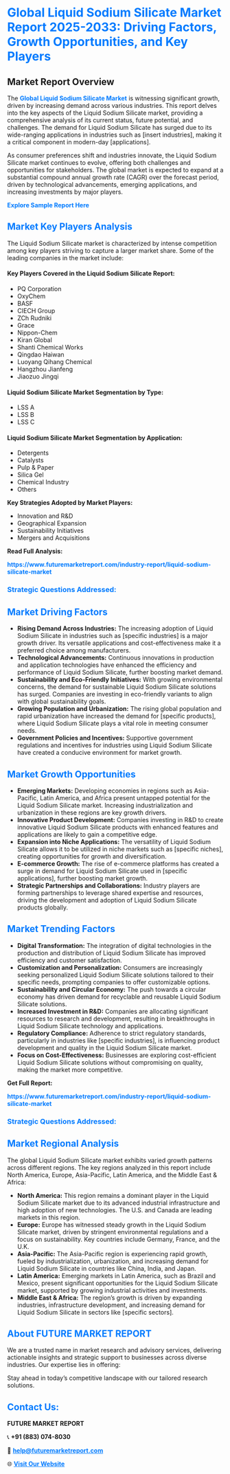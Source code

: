 <h1 style="color: #007BFF;">Global Liquid Sodium Silicate Market Report 2025-2033: Driving Factors, Growth Opportunities, and Key Players</h1>

<section id="overview">
<h2>Market Report Overview</h2>
<p>The <a href="https://www.futuremarketreport.com/industry-report/liquid-sodium-silicate-market" style="color: #007BFF; text-decoration: none;"><strong>Global Liquid Sodium Silicate Market</strong></a> is witnessing significant growth, driven by increasing demand across various industries. This report delves into the key aspects of the Liquid Sodium Silicate market, providing a comprehensive analysis of its current status, future potential, and challenges. The demand for Liquid Sodium Silicate has surged due to its wide-ranging applications in industries such as [insert industries], making it a critical component in modern-day [applications].</p>
<p>As consumer preferences shift and industries innovate, the Liquid Sodium Silicate market continues to evolve, offering both challenges and opportunities for stakeholders. The global market is expected to expand at a substantial compound annual growth rate (CAGR) over the forecast period, driven by technological advancements, emerging applications, and increasing investments by major players.</p>
</section>

<section id="overview">
<p><a href="https://www.futuremarketreport.com/request-sample/reportId=26770" style="color: #007BFF; text-decoration: none;"><strong>Explore Sample Report Here</strong></a></p>
</section>

<section id="key-players">
<h2 style="color: #007BFF;">Market Key Players Analysis</h2>
<p>The Liquid Sodium Silicate market is characterized by intense competition among key players striving to capture a larger market share. Some of the leading companies in the market include:</p>
<h4>Key Players Covered in the Liquid Sodium Silicate Report:</h4>
<ul><li>PQ Corporation</li><li>OxyChem</li><li>BASF</li><li>CIECH Group</li><li>ZCh Rudniki</li><li>Grace</li><li>Nippon-Chem</li><li>Kiran Global</li><li>Shanti Chemical Works</li><li>Qingdao Haiwan</li><li>Luoyang Qihang Chemical</li><li>Hangzhou Jianfeng</li><li>Jiaozuo Jingqi</li></ul>
<h4>Liquid Sodium Silicate Market Segmentation by Type:</h4>
<ul><li>LSS A</li><li>LSS B</li><li>LSS C</li></ul>

<h4>Liquid Sodium Silicate Market Segmentation by Application:</h4>
<ul><li>Detergents</li><li>Catalysts</li><li>Pulp &amp; Paper</li><li>Silica Gel</li><li>Chemical Industry</li><li>Others</li></ul>
<p><strong>Key Strategies Adopted by Market Players:</strong></p>
<ul>
<li>Innovation and R&D</li>
<li>Geographical Expansion</li>
<li>Sustainability Initiatives</li>
<li>Mergers and Acquisitions</li>
</ul>
</section>

<section>
<p><strong>Read Full Analysis: </strong></p><a href="https://www.futuremarketreport.com/industry-report/liquid-sodium-silicate-market" style="color: #007BFF; text-decoration: none;"><strong>https://www.futuremarketreport.com/industry-report/liquid-sodium-silicate-market</strong></a>
<h3 style="color: #007BFF;">Strategic Questions Addressed:</h3>
</section>

<section id="driving-factors">
<h2 style="color: #007BFF;">Market Driving Factors</h2>
<ul>
<li><strong>Rising Demand Across Industries:</strong> The increasing adoption of Liquid Sodium Silicate in industries such as [specific industries] is a major growth driver. Its versatile applications and cost-effectiveness make it a preferred choice among manufacturers.</li>
<li><strong>Technological Advancements:</strong> Continuous innovations in production and application technologies have enhanced the efficiency and performance of Liquid Sodium Silicate, further boosting market demand.</li>
<li><strong>Sustainability and Eco-Friendly Initiatives:</strong> With growing environmental concerns, the demand for sustainable Liquid Sodium Silicate solutions has surged. Companies are investing in eco-friendly variants to align with global sustainability goals.</li>
<li><strong>Growing Population and Urbanization:</strong> The rising global population and rapid urbanization have increased the demand for [specific products], where Liquid Sodium Silicate plays a vital role in meeting consumer needs.</li>
<li><strong>Government Policies and Incentives:</strong> Supportive government regulations and incentives for industries using Liquid Sodium Silicate have created a conducive environment for market growth.</li>
</ul>
</section>

<section id="growth-opportunities">
<h2 style="color: #007BFF;">Market Growth Opportunities</h2>
<ul>
<li><strong>Emerging Markets:</strong> Developing economies in regions such as Asia-Pacific, Latin America, and Africa present untapped potential for the Liquid Sodium Silicate market. Increasing industrialization and urbanization in these regions are key growth drivers.</li>
<li><strong>Innovative Product Development:</strong> Companies investing in R&D to create innovative Liquid Sodium Silicate products with enhanced features and applications are likely to gain a competitive edge.</li>
<li><strong>Expansion into Niche Applications:</strong> The versatility of Liquid Sodium Silicate allows it to be utilized in niche markets such as [specific niches], creating opportunities for growth and diversification.</li>
<li><strong>E-commerce Growth:</strong> The rise of e-commerce platforms has created a surge in demand for Liquid Sodium Silicate used in [specific applications], further boosting market growth.</li>
<li><strong>Strategic Partnerships and Collaborations:</strong> Industry players are forming partnerships to leverage shared expertise and resources, driving the development and adoption of Liquid Sodium Silicate products globally.</li>
</ul>
</section>

<section id="trending-factors">
<h2 style="color: #007BFF;">Market Trending Factors</h2>
<ul>
<li><strong>Digital Transformation:</strong> The integration of digital technologies in the production and distribution of Liquid Sodium Silicate has improved efficiency and customer satisfaction.</li>
<li><strong>Customization and Personalization:</strong> Consumers are increasingly seeking personalized Liquid Sodium Silicate solutions tailored to their specific needs, prompting companies to offer customizable options.</li>
<li><strong>Sustainability and Circular Economy:</strong> The push towards a circular economy has driven demand for recyclable and reusable Liquid Sodium Silicate solutions.</li>
<li><strong>Increased Investment in R&D:</strong> Companies are allocating significant resources to research and development, resulting in breakthroughs in Liquid Sodium Silicate technology and applications.</li>
<li><strong>Regulatory Compliance:</strong> Adherence to strict regulatory standards, particularly in industries like [specific industries], is influencing product development and quality in the Liquid Sodium Silicate market.</li>
<li><strong>Focus on Cost-Effectiveness:</strong> Businesses are exploring cost-efficient Liquid Sodium Silicate solutions without compromising on quality, making the market more competitive.</li>
</ul>
</section>

<section>
<p><strong>Get Full Report: </strong></p><a href="https://www.futuremarketreport.com/industry-report/liquid-sodium-silicate-market" style="color: #007BFF; text-decoration: none;"><strong>https://www.futuremarketreport.com/industry-report/liquid-sodium-silicate-market</strong></a>
<h3 style="color: #007BFF;">Strategic Questions Addressed:</h3>
</section>


<section id="regional-analysis">
<h2 style="color: #007BFF;">Market Regional Analysis</h2>
<p>The global Liquid Sodium Silicate market exhibits varied growth patterns across different regions. The key regions analyzed in this report include North America, Europe, Asia-Pacific, Latin America, and the Middle East & Africa:</p>
<ul>
<li><strong>North America:</strong> This region remains a dominant player in the Liquid Sodium Silicate market due to its advanced industrial infrastructure and high adoption of new technologies. The U.S. and Canada are leading markets in this region.</li>
<li><strong>Europe:</strong> Europe has witnessed steady growth in the Liquid Sodium Silicate market, driven by stringent environmental regulations and a focus on sustainability. Key countries include Germany, France, and the U.K.</li>
<li><strong>Asia-Pacific:</strong> The Asia-Pacific region is experiencing rapid growth, fueled by industrialization, urbanization, and increasing demand for Liquid Sodium Silicate in countries like China, India, and Japan.</li>
<li><strong>Latin America:</strong> Emerging markets in Latin America, such as Brazil and Mexico, present significant opportunities for the Liquid Sodium Silicate market, supported by growing industrial activities and investments.</li>
<li><strong>Middle East & Africa:</strong> The region’s growth is driven by expanding industries, infrastructure development, and increasing demand for Liquid Sodium Silicate in sectors like [specific sectors].</li>
</ul>
</section>

<footer>
<h2 style="color: #007BFF;">About FUTURE MARKET REPORT</h2>
<p>We are a trusted name in market research and advisory services, delivering actionable insights and strategic support to businesses across diverse industries. Our expertise lies in offering:</p>

<p>Stay ahead in today’s competitive landscape with our tailored research solutions.</p>

<h2 style="color: #007BFF;">Contact Us:</h2>
<p><strong>FUTURE MARKET REPORT</strong></p>
<p>📞 <strong>+91 (883) 074-8030</strong></p>
<p>📧 <strong><a href="mailto:help@futuremarketreport.com" style="color: #007BFF;">help@futuremarketreport.com</a></strong></p>
<p>🌐 <strong><a href="https://www.futuremarketreport.com/" style="color: #007BFF;">Visit Our Website</a></strong></p>
</footer>